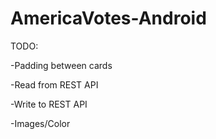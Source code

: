 # AmericaVotes-Android

TODO:

-Padding between cards

-Read from REST API

-Write to REST API

-Images/Color
